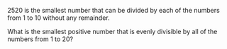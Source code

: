 2520 is the smallest number that can be divided by each of the numbers from 1
to 10 without any remainder.

What is the smallest positive number that is evenly divisible by all of the numbers from
1 to 20?